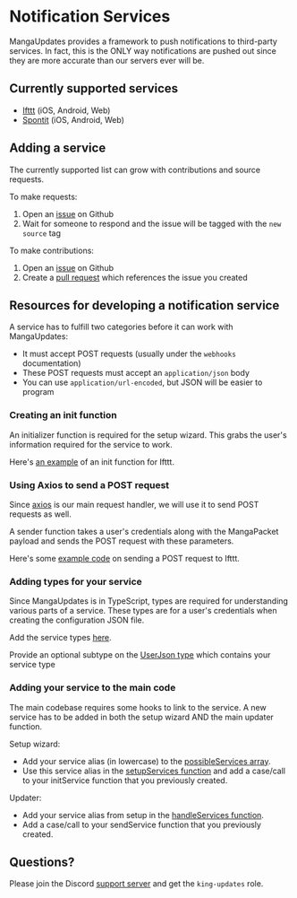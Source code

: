 # Notification Services

MangaUpdates provides a framework to push notifications to third-party services. In fact, this is the ONLY way notifications are pushed out since they are more accurate than our servers ever will be.

## Currently supported services

-   [Ifttt](https://ifttt.com/) (iOS, Android, Web)
-   [Spontit](https://spontit.com/) (iOS, Android, Web)

## Adding a service

The currently supported list can grow with contributions and source requests.

To make requests:

1. Open an [issue](https://github.com/bdashore3/MangaUpdates/issues) on Github
2. Wait for someone to respond and the issue will be tagged with the `new source` tag

To make contributions:

1. Open an [issue](https://github.com/bdashore3/MangaUpdates/issues) on Github
2. Create a [pull request](https://github.com/bdashore3/MangaUpdates/pulls) which references the issue you created

## Resources for developing a notification service

A service has to fulfill two categories before it can work with MangaUpdates:

-   It must accept POST requests (usually under the `webhooks` documentation)
-   These POST requests must accept an `application/json` body
-   You can use `application/url-encoded`, but JSON will be easier to program

### Creating an init function

An initializer function is required for the setup wizard. This grabs the user's information required for the service to work.

Here's [an example](https://github.com/bdashore3/MangaUpdates/blob/default/src/NotificationHandler/ifttt.ts#L18) of an init function for Ifttt.

### Using Axios to send a POST request

Since [axios](https://www.npmjs.com/package/axios) is our main request handler, we will use it to send POST requests as well.

A sender function takes a user's credentials along with the MangaPacket payload and sends the POST request with these parameters.

Here's some [example code](https://github.com/bdashore3/MangaUpdates/blob/default/src/NotificationHandler/ifttt.ts#L6) on sending a POST request to Ifttt.

### Adding types for your service

Since MangaUpdates is in TypeScript, types are required for understanding various parts of a service. These types are for a user's credentials when creating the configuration JSON file.

Add the service types [here](https://github.com/bdashore3/MangaUpdates/blob/default/types/services.ts).

Provide an optional subtype on the [UserJson type](https://github.com/bdashore3/MangaUpdates/blob/default/types/userJson.ts#L3) which contains your service type

### Adding your service to the main code

The main codebase requires some hooks to link to the service. A new service has to be added in both the setup wizard AND the main updater function.

Setup wizard:

-   Add your service alias (in lowercase) to the [possibleServices array](https://github.com/bdashore3/MangaUpdates/blob/default/src/Setup/index.ts#L19).
-   Use this service alias in the [setupServices function](https://github.com/bdashore3/MangaUpdates/blob/default/src/Setup/index.ts#L110-L135) and add a case/call to your initService function that you previously created.

Updater:

-   Add your service alias from setup in the [handleServices function](https://github.com/bdashore3/MangaUpdates/blob/default/src/index.ts#L108-L123).
-   Add a case/call to your sendService function that you previously created.

## Questions?

Please join the Discord [support server](https://discord.gg/pswt7by) and get the `king-updates` role.
